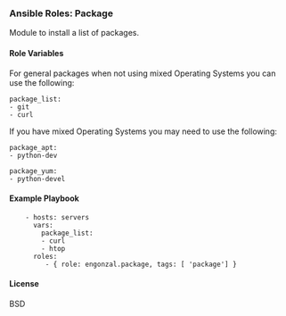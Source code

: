 ### Ansible Roles: Package

Module to install a list of packages.  

#### Role Variables
For general packages when not using mixed Operating Systems you can use the following:
```
package_list:
- git
- curl
```

If you have mixed Operating Systems you may need to use the following:
```
package_apt:
- python-dev

package_yum:
- python-devel
```

#### Example Playbook

```
    - hosts: servers
      vars:
        package_list:
        - curl
        - htop
      roles:
         - { role: engonzal.package, tags: [ 'package'] }
```

#### License

BSD
